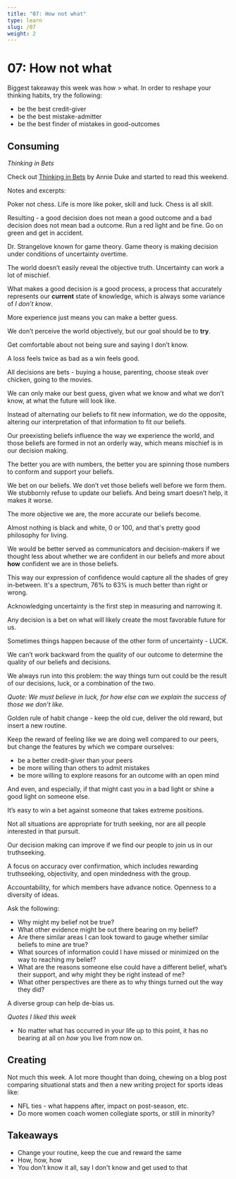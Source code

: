 ```yaml
---
title: "07: How not what"
type: learn
slug: /07
weight: 2
---
```


# 07: How not what 

Biggest takeaway this week was how > what. In order to reshape your thinking habits, try the following: 

- be the best credit-giver
- be the best mistake-admitter
- be the best finder of mistakes in good-outcomes 

## Consuming

*Thinking in Bets*

Check out [Thinking in Bets](https://www.amazon.com/Thinking-Bets-Making-Smarter-Decisions-ebook/dp/B074DG9LQF) by Annie Duke and started to read this weekend. 

Notes and excerpts: 

Poker not chess. Life is more like poker, skill and luck. Chess is all skill.  

Resulting - a good decision does not mean a good outcome and a bad decision does not mean bad a outcome. Run a red light and be fine. Go on green and get in accident. 

Dr. Strangelove known for game theory. Game theory is making decision under conditions of uncertainty overtime. 

The world doesn’t easily reveal the objective truth. Uncertainty can work a lot of mischief.

What makes a good decision is a good process, a process that accurately represents our **current** state of knowledge, which is always some variance of *I don’t know*. 

More experience just means you can make a better guess.  

We don’t perceive the world objectively, but our goal should be to **try**.

Get comfortable about not being sure and saying I don’t know. 

A loss feels twice as bad as a win feels good. 

All decisions are bets - buying a house, parenting, choose steak over chicken, going to the movies. 

We can only make our best guess, given what we know and what we don’t know, at what the future will look like.  

Instead of alternating our beliefs to fit new information, we do the opposite, altering our interpretation of that information to fit our beliefs. 

Our preexisting beliefs influence the way we experience the world, and those beliefs are formed in not an orderly way, which means mischief is in our decision making. 

The better you are with numbers, the better you are spinning those numbers to conform and support your beliefs.  

We bet on our beliefs. We don’t vet those beliefs well before we form them. We stubbornly refuse to update our beliefs. And being smart doesn’t help, it makes it worse. 

The more objective we are, the more accurate our beliefs become. 

Almost nothing is black and white, 0 or 100, and that's pretty good philosophy for living. 

We would be better served as communicators and decision-makers if we thought less about whether we are confident in our beliefs and more about **how** confident we are in those beliefs. 

This way our expression of confidence would capture all the shades of grey in-between. It's a spectrum, 76% to 63% is much better than right or wrong.  

Acknowledging uncertainty is the first step in measuring and narrowing it.  

Any decision is a bet on what will likely create the most favorable future for us.

Sometimes things happen because of the other form of uncertainty - LUCK. 

We can’t work backward from the quality of our outcome to determine the quality of our beliefs and decisions. 

We always run into this problem: the way things turn out could be the result of our decisions, luck, or a combination of the two. 

*Quote: We must believe in luck, for how else can we explain the success of those we don’t like.* 

Golden rule of habit change - keep the old cue, deliver the old reward, but insert a new routine. 

Keep the reward of feeling like we are doing well compared to our peers, but change the features by which we compare ourselves:

- be a better credit-giver than your peers 
- be more willing than others to admit mistakes 
- be more willing to explore reasons for an outcome with an open mind 

And even, and especially, if that might cast you in a bad light or shine a good light on someone else. 

It’s easy to win a bet against someone that takes extreme positions.  

Not all situations are appropriate for truth seeking, nor are all people interested in that pursuit. 

Our decision making can improve if we find our people to join us in our truthseeking.  

A focus on accuracy over confirmation, which includes rewarding truthseeking, objectivity, and open mindedness with the group. 

Accountability, for which members have advance notice. Openness to a diversity of ideas. 

Ask the following:  

- Why might my belief not be true?
- What other evidence might be out there bearing on my belief?
- Are there similar areas I can look toward to gauge whether similar beliefs to mine are true?
- What sources of information could I have missed or minimized on the way to reaching my belief?
- What are the reasons someone else could have a different belief, what’s their support, and why might they be right instead of me?
- What other perspectives are there as to why things turned out the way they did?

A diverse group can help de-bias us. 

*Quotes I liked this week* 

- No matter what has occurred in your life up to this point, it has no bearing at all on *how* you live from now on.

## Creating

Not much this week. A lot more thought than doing, chewing on a blog post comparing situational stats and then a new writing project for sports ideas like: 

- NFL ties - what happens after, impact on post-season, etc. 
- Do more women coach women collegiate sports, or still in minority? 


## Takeaways 

- Change your routine, keep the cue and reward the same
- How, how, how 
- You don't know it all, say I don't know and get used to that 